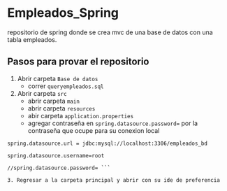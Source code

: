 # Empleados_Spring
repositorio de spring donde se crea mvc de una base de datos con una tabla empleados.

## Pasos para provar el repositorio
1. Abrir carpeta `Base de datos`
   - correr `queryempleados.sql`
2. Abrir carpeta `src`
   - abrir carpeta `main`
   - abrir carpeta `resources`
   - abir carpeta `application.properties`
   - agregar contraseña en 	`spring.datasource.password=` por la contraseña que ocupe para su conexion local
```
spring.datasource.url = jdbc:mysql://localhost:3306/empleados_bd

spring.datasource.username=root

//spring.datasource.password= ```

3. Regresar a la carpeta principal y abrir con su ide de preferencia



